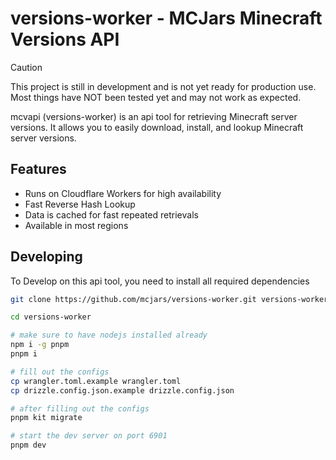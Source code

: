 # versions-worker - MCJars Minecraft Versions API

> [!CAUTION]  
> This project is still in development and is not yet ready for production use.
> Most things have NOT been tested yet and may not work as expected.

mcvapi (versions-worker) is an api tool for retrieving Minecraft server versions. It allows you to easily download, install, and lookup Minecraft server versions.

## Features

- Runs on Cloudflare Workers for high availability
- Fast Reverse Hash Lookup
- Data is cached for fast repeated retrievals
- Available in most regions

## Developing

To Develop on this api tool, you need to install all required dependencies

```bash
git clone https://github.com/mcjars/versions-worker.git versions-worker

cd versions-worker

# make sure to have nodejs installed already
npm i -g pnpm
pnpm i

# fill out the configs
cp wrangler.toml.example wrangler.toml
cp drizzle.config.json.example drizzle.config.json

# after filling out the configs
pnpm kit migrate

# start the dev server on port 6901
pnpm dev
```
